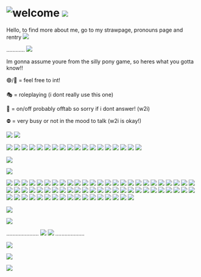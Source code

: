 # ![welcome](https://dl.glitter-graphics.com/pub/1694/1694466sa96a1sr3b.png) ![](https://64.media.tumblr.com/962250a010c481c8788700dd519c694f/75653e2d70049c8f-8e/s250x400/73f196eead060a1d561d15f9be51cb3dbb2a225a.pnj)

Hello, to find more about me, go to my strawpage, pronouns page and rentry
![](https://64.media.tumblr.com/be7afb7168ecc219bf552f80ce0eba76/ee643efaa86f6169-5b/s75x75_c1/efb0d77f9c298eec158dec6a720ba83e7b99184b.gifv)



............
![](https://64.media.tumblr.com/972b494fff1b675e01d61434b53e31c7/e8ca1c81101a018c-be/s500x750/c110766f71d9e16684ab2e22cedf366da9e50993.gifv)


Im gonna assume youre from the silly pony game, so heres what you gotta know!!


🟢/💬 = feel free to int!

🎭 = roleplaying (i dont really use this one)

🌙 = on/off probably offtab so sorry if i dont answer! (w2i)

⛔ = very busy or not in the mood to talk (w2i is okay!)

![](https://64.media.tumblr.com/3837f81efb037b78d5f3b83136abd9ff/a2b9a9b92798b874-24/s400x600/0c9e64c94fb660d3ef32326e9c1a891cab720857.pnj)
![](https://64.media.tumblr.com/3837f81efb037b78d5f3b83136abd9ff/a2b9a9b92798b874-24/s400x600/0c9e64c94fb660d3ef32326e9c1a891cab720857.pnj)

![](https://adriansblinkiecollection.neocities.org/e65.gif)
![](https://blinkies.cafe/b/display/0072-lesbian.gif)
![](https://adriansblinkiecollection.neocities.org/e18.gif)
![](https://blinkies.cafe/b/display/0147-kirbywalk.gif)
![](https://adriansblinkiecollection.neocities.org/c43.gif)
![](https://adriansblinkiecollection.neocities.org/e116.gif)
![](https://adriansblinkiecollection.neocities.org/g95.gif)
![](https://64.media.tumblr.com/c0a83d4d7afd2bd83d57627f365559e7/dfbbd8c7c0b3410c-06/s250x400/9d578be0d366de8294ed7fa83b9a7eced07a6e5f.gifv)
![](https://64.media.tumblr.com/d052f12df7b2c97ce7082963a14439da/ce17caec7da4804e-f1/s250x400/83d6e260df7f3d9b23f89c39ccc6ff14cc5bb44b.gifv)
![](https://64.media.tumblr.com/6a00d4d9960b3f98830875ba87c1a466/c1af6f30d71a7f85-d9/s250x400/51ab1abc8ceb61180ae97616e01b765133112299.gifv)
![](https://64.media.tumblr.com/a023820c7f68063c3199c30df44f5821/b035b516dc88dd13-cf/s250x400/4fd16eacdbf55fb3f3b4f6017eaf56b48379724c.gifv)
![](https://64.media.tumblr.com/9e10211afd294224b4678952aafeb485/f01b417193c36424-07/s250x400/e1b515f000a0c9859c72f26e1786b51255262914.gifv)
![](https://64.media.tumblr.com/c37e985fa185c43df56a7ba066fb95e3/aafc9de618d36345-1f/s250x400/aae3f1e7094390cd9eec812100de2ed9dca464a5.gifv)
![](https://64.media.tumblr.com/7288c929848491a37af56f346c854981/b035b516dc88dd13-69/s250x400/a1b2a3e71eafbf43eab28135a077fc94af871de5.gifv)
![](https://adriansblinkiecollection.neocities.org/q26.gif)
![](https://64.media.tumblr.com/130bd308ff74a1e396c157397703190a/18d045b35d179237-62/s250x400/c327ea38c802270865bd3ecaa6d077cf1152a0db.gifv)
![](https://64.media.tumblr.com/f59ad3cdfd02eb6ea68f0d276411215b/7d01320e1eb69d85-b3/s250x400/9782ca5ba66dd84f0784498b37c5844644eca074.gifv)
![](https://64.media.tumblr.com/1f39b7768c13c85a4e38d190d6e5b260/c4321a96434ec589-a8/s250x400/28cf6558f90bd79e91e4e18785324ee520c676ab.gifv)

![](https://64.media.tumblr.com/b6a15d089664e7a51387a8d685d715ad/c6ef24c8ad0a6993-ba/s250x400/628e0d3f6f092708d65446855302efd9af25b026.gifv)

![](https://64.media.tumblr.com/bfc11316bc885d46d0ed19b06986b0b7/8f3b966c768a7a38-47/s400x600/6da1489adcc8d60b30902abeaea9039799dbf392.gifv)

![](https://64.media.tumblr.com/9c6290e18e5289318a486383366315a3/a152437fa155109c-d6/s100x200/3e11574b19a0d7745c985b638d5c6c807a289256.pnj)
![](https://adriansblinkiecollection.neocities.org/stamps/d16.jpeg)
![](https://adriansblinkiecollection.neocities.org/stamps/e24.png)
![](https://adriansblinkiecollection.neocities.org/stamps/k14.png)
![](https://images-wixmp-ed30a86b8c4ca887773594c2.wixmp.com/f/2ac032f6-2bc1-4f4e-9e44-292f5c75c605/dcf0p23-41743c83-4ee8-41b2-bcf4-3b37db514d0d.gif?token=eyJ0eXAiOiJKV1QiLCJhbGciOiJIUzI1NiJ9.eyJzdWIiOiJ1cm46YXBwOjdlMGQxODg5ODIyNjQzNzNhNWYwZDQxNWVhMGQyNmUwIiwiaXNzIjoidXJuOmFwcDo3ZTBkMTg4OTgyMjY0MzczYTVmMGQ0MTVlYTBkMjZlMCIsIm9iaiI6W1t7InBhdGgiOiJcL2ZcLzJhYzAzMmY2LTJiYzEtNGY0ZS05ZTQ0LTI5MmY1Yzc1YzYwNVwvZGNmMHAyMy00MTc0M2M4My00ZWU4LTQxYjItYmNmNC0zYjM3ZGI1MTRkMGQuZ2lmIn1dXSwiYXVkIjpbInVybjpzZXJ2aWNlOmZpbGUuZG93bmxvYWQiXX0.CB5BjM00i6SJtN0twlQbAMUF9oQdnMw9nhCPedzSEkg)
![](https://64.media.tumblr.com/72c1fd28781793d7af1e73939a79580f/50d5b7bb366d6781-65/s100x200/748f50982861ce7f6812201c986ebfc118050c8e.gifv)
![](https://images-wixmp-ed30a86b8c4ca887773594c2.wixmp.com/f/8fe17bd5-b71b-4336-9164-5d4f4ce21fda/dd5dg3w-d7233ba7-7e08-43c6-851f-6404a7cf2a30.png)
![](https://images-wixmp-ed30a86b8c4ca887773594c2.wixmp.com/f/6ccb04b3-0601-4682-844e-a786d44117d4/dayx1p5-d0e84937-c802-4128-87d8-51320116ad25.gif?token=eyJ0eXAiOiJKV1QiLCJhbGciOiJIUzI1NiJ9.eyJzdWIiOiJ1cm46YXBwOjdlMGQxODg5ODIyNjQzNzNhNWYwZDQxNWVhMGQyNmUwIiwiaXNzIjoidXJuOmFwcDo3ZTBkMTg4OTgyMjY0MzczYTVmMGQ0MTVlYTBkMjZlMCIsIm9iaiI6W1t7InBhdGgiOiJcL2ZcLzZjY2IwNGIzLTA2MDEtNDY4Mi04NDRlLWE3ODZkNDQxMTdkNFwvZGF5eDFwNS1kMGU4NDkzNy1jODAyLTQxMjgtODdkOC01MTMyMDExNmFkMjUuZ2lmIn1dXSwiYXVkIjpbInVybjpzZXJ2aWNlOmZpbGUuZG93bmxvYWQiXX0.OELGMO7rfVvr78xIGWvQ8dhHlOFzQ1GCi0N3mpJnF48)
![](https://adriansblinkiecollection.neocities.org/stamps/b39.png)
![](https://64.media.tumblr.com/c1309a5c9d7217592443a8172d2a1984/e4f8c035f1add387-64/s250x400/fb360625822adeb893420b5cb1245038fe6dfa59.pnj)
![](https://64.media.tumblr.com/0b5c6dc0ad41122d1868b027bbb1e207/d9a59b71a0818c17-29/s100x200/40b4236f799ae86ae05b780da324aa98770be2e6.gifv)
![](https://64.media.tumblr.com/4b3274bae24ad6c6a5cc48032a9b64d8/43eec9284af629ad-8c/s250x400/7c54625f95cb1e99a792e2269d81909b5d29d251.gifv)
![](https://64.media.tumblr.com/3aa6dfaa0d0bc6e0d48c9a7d6f30c216/abb353c3a2fae4c6-14/s100x200/3363b52b1303e85cd122fe9c10759630c5db40d0.gifv)
![](https://64.media.tumblr.com/7c9c76532223553632a4a419ca5f64d6/392e421b024fad25-65/s100x200/0b5c2d9125a1983d71b944aae90e95fe8c935542.gifv)
![](https://64.media.tumblr.com/2c551c10dc1d6f691f62068e2d0cd9b0/392e421b024fad25-b3/s100x200/df75802e094bfe13d1d25b9b1dfa193dcb89a380.webp)
![](https://64.media.tumblr.com/b358d8a0b0907ef39ebac6d5cc8b1dd3/f039ef2d6128f488-f2/s100x200/50407993e899700a7d97c5a63cd1c50f5209a409.gifv)
![](https://64.media.tumblr.com/6dc6cec4b420372368c4340ab0fb69df/291b57fc1bf1e0d5-58/s100x200/64676e36986d82a6bedb38d089aca1f658dca03f.gifv)
![](https://64.media.tumblr.com/3be91c01bfb2af2556021ce0455a1293/2b6109a88798b692-89/s100x200/60815299e968b0a939339216c53c69b1e31aaabf.gifv)
![](https://64.media.tumblr.com/31044f6ec78caa03f8cf8acef739cba7/21317507f7352712-33/s100x200/55868b5d5d9263527feff75bb1ba0e9b0cd57610.gifv)
![](https://64.media.tumblr.com/603280bb25174fe4ab92aa165ef7d0a8/321aa268678c99b9-ff/s100x200/d28fa8f73c9bd03444110b6b310f5a53cc2bd5eb.gifv)
![](https://64.media.tumblr.com/cca4302f94ebe0acc592f1baf7e8261b/ba16d020129a2a85-e6/s100x200/c73a0086df8338766d56cc0b280698114a87cca7.gifv)
![](https://64.media.tumblr.com/bac269c5e49143f425071d1b2a6e5caf/3347c16333dd2347-d7/s100x200/be86ffa412df7f63a7163f505e9e3293b11c1fed.gifv)
![](https://64.media.tumblr.com/3aac704903cd4055bd5cd8f8c8965564/4b36786e9171ecec-31/s100x200/b8c1a64ebc320b05d066f4dbd87fce4024502ed7.webp)
![](https://64.media.tumblr.com/415a91922a05049016d58a7106404970/c80e07d9272333a9-39/s100x200/b3b42241c05ed280c919bf425b91a6a2fbf008b2.pnj)
![](https://64.media.tumblr.com/22bc5c2da70c86b3ef09e00525cd8911/1236a896e868270f-bb/s100x200/462beb648829a74bc37d27e4a121ad10703bc95a.pnj)
![](https://images-wixmp-ed30a86b8c4ca887773594c2.wixmp.com/f/8fe17bd5-b71b-4336-9164-5d4f4ce21fda/dd5dg3w-d7233ba7-7e08-43c6-851f-6404a7cf2a30.png?token=eyJ0eXAiOiJKV1QiLCJhbGciOiJIUzI1NiJ9.eyJzdWIiOiJ1cm46YXBwOjdlMGQxODg5ODIyNjQzNzNhNWYwZDQxNWVhMGQyNmUwIiwiaXNzIjoidXJuOmFwcDo3ZTBkMTg4OTgyMjY0MzczYTVmMGQ0MTVlYTBkMjZlMCIsIm9iaiI6W1t7InBhdGgiOiJcL2ZcLzhmZTE3YmQ1LWI3MWItNDMzNi05MTY0LTVkNGY0Y2UyMWZkYVwvZGQ1ZGczdy1kNzIzM2JhNy03ZTA4LTQzYzYtODUxZi02NDA0YTdjZjJhMzAucG5nIn1dXSwiYXVkIjpbInVybjpzZXJ2aWNlOmZpbGUuZG93bmxvYWQiXX0.FEL2KCbhfNeBXB3oQoaw9yjvBWTK8852W6HPwo9EyTg)
![](https://images-wixmp-ed30a86b8c4ca887773594c2.wixmp.com/f/d15424eb-77eb-45ee-a88d-082f196b1d0a/ddb0ray-7dc12824-1c64-4f48-b92a-69205df9a507.png/v1/fill/w_99,h_57,q_80,strp/mordetwi_stamp_by_sunriseazzurra2004_ddb0ray-fullview.jpg?token=eyJ0eXAiOiJKV1QiLCJhbGciOiJIUzI1NiJ9.eyJzdWIiOiJ1cm46YXBwOjdlMGQxODg5ODIyNjQzNzNhNWYwZDQxNWVhMGQyNmUwIiwiaXNzIjoidXJuOmFwcDo3ZTBkMTg4OTgyMjY0MzczYTVmMGQ0MTVlYTBkMjZlMCIsIm9iaiI6W1t7ImhlaWdodCI6Ijw9NTciLCJwYXRoIjoiXC9mXC9kMTU0MjRlYi03N2ViLTQ1ZWUtYTg4ZC0wODJmMTk2YjFkMGFcL2RkYjByYXktN2RjMTI4MjQtMWM2NC00ZjQ4LWI5MmEtNjkyMDVkZjlhNTA3LnBuZyIsIndpZHRoIjoiPD05OSJ9XV0sImF1ZCI6WyJ1cm46c2VydmljZTppbWFnZS5vcGVyYXRpb25zIl19.NUf4jfMr6JUuKeCrQPtfqXQwR38_mB8bn7zG-aIz-Ac)
![](https://images-wixmp-ed30a86b8c4ca887773594c2.wixmp.com/f/beb8366b-3d76-4aa1-b644-3a835b72faeb/dvdr40-d7466ef4-15b3-4ed4-9a0f-b7c9f1803167.gif?token=eyJ0eXAiOiJKV1QiLCJhbGciOiJIUzI1NiJ9.eyJzdWIiOiJ1cm46YXBwOjdlMGQxODg5ODIyNjQzNzNhNWYwZDQxNWVhMGQyNmUwIiwiaXNzIjoidXJuOmFwcDo3ZTBkMTg4OTgyMjY0MzczYTVmMGQ0MTVlYTBkMjZlMCIsIm9iaiI6W1t7InBhdGgiOiJcL2ZcL2JlYjgzNjZiLTNkNzYtNGFhMS1iNjQ0LTNhODM1YjcyZmFlYlwvZHZkcjQwLWQ3NDY2ZWY0LTE1YjMtNGVkNC05YTBmLWI3YzlmMTgwMzE2Ny5naWYifV1dLCJhdWQiOlsidXJuOnNlcnZpY2U6ZmlsZS5kb3dubG9hZCJdfQ.xSUrwKdiQg_tDlIKkJWcVdMi5PRgnJw4hdmcug17M5k)
![](https://images-wixmp-ed30a86b8c4ca887773594c2.wixmp.com/f/eaf97c27-be73-41eb-a7c8-50d5bef18801/dc1vsfw-d5bd5b7e-9c94-494b-9351-a86b3f9391cc.gif?token=eyJ0eXAiOiJKV1QiLCJhbGciOiJIUzI1NiJ9.eyJzdWIiOiJ1cm46YXBwOjdlMGQxODg5ODIyNjQzNzNhNWYwZDQxNWVhMGQyNmUwIiwiaXNzIjoidXJuOmFwcDo3ZTBkMTg4OTgyMjY0MzczYTVmMGQ0MTVlYTBkMjZlMCIsIm9iaiI6W1t7InBhdGgiOiJcL2ZcL2VhZjk3YzI3LWJlNzMtNDFlYi1hN2M4LTUwZDViZWYxODgwMVwvZGMxdnNmdy1kNWJkNWI3ZS05Yzk0LTQ5NGItOTM1MS1hODZiM2Y5MzkxY2MuZ2lmIn1dXSwiYXVkIjpbInVybjpzZXJ2aWNlOmZpbGUuZG93bmxvYWQiXX0.6GwrxMDUN6L25bR0r0lmr2GfNfiLOCInhUCrEIZ-79Y)
![](https://images-wixmp-ed30a86b8c4ca887773594c2.wixmp.com/f/373cc955-d4e0-426f-a2b0-7d83603dbdfc/d7iy2pi-ecd20347-1dc6-4aed-b15d-b534afda431e.gif?token=eyJ0eXAiOiJKV1QiLCJhbGciOiJIUzI1NiJ9.eyJzdWIiOiJ1cm46YXBwOjdlMGQxODg5ODIyNjQzNzNhNWYwZDQxNWVhMGQyNmUwIiwiaXNzIjoidXJuOmFwcDo3ZTBkMTg4OTgyMjY0MzczYTVmMGQ0MTVlYTBkMjZlMCIsIm9iaiI6W1t7InBhdGgiOiJcL2ZcLzM3M2NjOTU1LWQ0ZTAtNDI2Zi1hMmIwLTdkODM2MDNkYmRmY1wvZDdpeTJwaS1lY2QyMDM0Ny0xZGM2LTRhZWQtYjE1ZC1iNTM0YWZkYTQzMWUuZ2lmIn1dXSwiYXVkIjpbInVybjpzZXJ2aWNlOmZpbGUuZG93bmxvYWQiXX0.wyx-eIzLquzaBMy8Ai-xKWJxQJjDjVqwYCm0rKI1T6A)
![](https://images-wixmp-ed30a86b8c4ca887773594c2.wixmp.com/f/b0c59a3e-7ba7-4480-9453-0057521ff69d/daf76x3-f74e884d-5779-4c43-bab1-e5478c528a5c.gif?token=eyJ0eXAiOiJKV1QiLCJhbGciOiJIUzI1NiJ9.eyJzdWIiOiJ1cm46YXBwOjdlMGQxODg5ODIyNjQzNzNhNWYwZDQxNWVhMGQyNmUwIiwiaXNzIjoidXJuOmFwcDo3ZTBkMTg4OTgyMjY0MzczYTVmMGQ0MTVlYTBkMjZlMCIsIm9iaiI6W1t7InBhdGgiOiJcL2ZcL2IwYzU5YTNlLTdiYTctNDQ4MC05NDUzLTAwNTc1MjFmZjY5ZFwvZGFmNzZ4My1mNzRlODg0ZC01Nzc5LTRjNDMtYmFiMS1lNTQ3OGM1MjhhNWMuZ2lmIn1dXSwiYXVkIjpbInVybjpzZXJ2aWNlOmZpbGUuZG93bmxvYWQiXX0.1Vq5yVzGFzxg8qOvWSNLdGD6z3jXMNZsZmJ8UclfgGY)
![](https://64.media.tumblr.com/8339ca0a36c1c41b2962d8b93f7f61da/23d8a71db322afa7-28/s250x400/59b06b7faec1278e4e2581d406a7bb875ccf32df.pnj)
![](https://64.media.tumblr.com/f7a17f59e95eb7fcd017593b883dcc1e/473928ea48888009-ea/s100x200/ff67e135948c4e932682f378eb8db205fde53b4d.gifv)
![](https://64.media.tumblr.com/5b6a0ba05ddcc60fe5c3b405c9798690/99b03e9f0218f144-f2/s250x400/f69663f5d0c598a3c979a78787a48d18e9ffafe8.gifv)
![](https://64.media.tumblr.com/6399e6fcdf1c1a35a3f7d14c6675221a/3c7512c789785a26-4c/s100x200/f7f63ca9b470f5946925900cd479540a3871a5eb.pnj)
![](https://64.media.tumblr.com/3702449b1bebf08f4f43dc67c255833a/7b7bd9d7866896fe-50/s100x200/321d2f6e610a2b8079ba4dcc5596adc2d6ccfa62.webp)
![](https://64.media.tumblr.com/30182fc7b3be903fb31139d361ecd24a/0d9c08ed8003adc6-14/s100x200/f384cfa44dfd5d4de2914c510c8143d663cab123.webp)
![](https://64.media.tumblr.com/e4259b6f72909840c32ac8e56528a8ff/6c0f91c1af4ee0a2-9d/s100x200/6c7d13d9e57c312cef5d0151aec54a999c87279a.pnj)
![](https://64.media.tumblr.com/246e39c2dfae1cb369873728bca0b77a/faa09d870acece93-69/s100x200/f39c519fb01578ab2b338ce06c88b0e5ed109742.gifv)
![](https://64.media.tumblr.com/97146a16a29cf747ec59ad8360baa146/3dfccb258893cb2f-54/s100x200/daaacc0e4a288a19829f2a199120928671b3d471.pnj)
![](https://64.media.tumblr.com/5b0422bce72a8b873b1e57cd26143d87/22f12c80d6958c3d-41/s100x200/74eadd72480a27f0595b0fcc5edf9dca425feb06.gifv)
![](https://64.media.tumblr.com/c182e38d61c05d88cae42f314011eb56/b85abb62f5d40bba-89/s100x200/9e75d5721f3bfc248e6d873a29722c14a2119a42.jpg)
![](https://64.media.tumblr.com/e70040f770c0234679d3f0fcce82b106/1fa4cd48d5a04dea-dc/s100x200/03f80055f1253b3b607c488e99cbda7c2b9797e9.pnj)
![](https://64.media.tumblr.com/317b54a75dd2cf8fee5c13ffe5312229/2d56f1efd74cb9ec-d7/s100x200/9048909ceafcbb5505d54a1b301ea495c76729fb.gifv)
![](https://64.media.tumblr.com/42de60c25ac905b544267f25504516f6/2d56f1efd74cb9ec-07/s100x200/2cc696ebb8eee727a6a1a9536f2b17c906dbc779.gifv)
![](https://64.media.tumblr.com/6aacad0b8990922153e6452ac44bb468/2d56f1efd74cb9ec-e6/s100x200/cfded41f9bbadf2274024c356c42309ebfde9760.gifv)
![](https://64.media.tumblr.com/2f8430e5047c4d838c1df304b973fb09/aaf617bf71cc7ba7-64/s100x200/1e515d8b6bf97373d8ee5fe662aa8f9f7d6d8dd1.gifv)
![](https://64.media.tumblr.com/d0e1b533d82741c2f0aece19d22705fb/c60c4778a7405a12-6a/s100x200/d7b397f5b7020b79de9c17366fd8061dc510b83d.pnj)
![](https://64.media.tumblr.com/f93bcc7e04a248c046bb511f267f920d/ac66b342cd5f9864-c9/s100x200/8450b8fc1ddb37f7f4750ab785fe26467e23444f.gifv)
![](https://64.media.tumblr.com/d55d0b81f65eebaba4b9257034abc3aa/0aa2484a660c5771-c0/s250x400/263e428f360c434fc3e71c736a01c4f3c3069cbd.pnj)
![](https://64.media.tumblr.com/c0bc053497b6d2cdacf72607710c1e0c/0a314c1722fc4072-59/s100x200/aa6877408a07b3006e9993c626430f1fbea2343e.gifv)
![](https://64.media.tumblr.com/dce471c9a1edad3ebaec3d9acdc4e959/0a314c1722fc4072-af/s100x200/26f53e3596ba3ff924cb92b115d7da75232b62e1.gifv)
![](https://64.media.tumblr.com/4c0c0fd3ec6f2af9a627c1a94e799113/ec8f693b87536b40-ff/s100x200/d898d958c05485f99d1741a9558c06ddee9757ba.gifv)
![](https://64.media.tumblr.com/350f1ef0a2606ea6c8210974e8135e34/3c7512c789785a26-99/s100x200/ee7b1fb477672683a8e87bcb7d81a7750a8414a0.pnj)
![](https://64.media.tumblr.com/a8005009908fe11ec7e3719a8c7ad9c0/6f072ea04e7b6c72-72/s100x200/74e388ab76e58e3220239ac9df751f21e47ccc8a.pnj)
![](https://64.media.tumblr.com/3be91c01bfb2af2556021ce0455a1293/2b6109a88798b692-89/s100x200/60815299e968b0a939339216c53c69b1e31aaabf.gifv)
![](https://64.media.tumblr.com/3784b47c5d80fcff3ac3651f23f0896e/abb353c3a2fae4c6-34/s100x200/d72fcea1131f93f83ac54bd5e459de75f8d3f5b4.webp)
![](https://64.media.tumblr.com/de519afce99e1d8b04c1c4f880715ee4/6ad3a0c9732904b2-75/s250x400/07921c1df55e4de58a671df04adece8bdf4d1623.gifv)
![](https://64.media.tumblr.com/42fd87191039c76e06f0d669f2e1589e/e1764aaf97ff8d81-10/s250x400/28c3088a64e41e3ea4acff272b423f85744b0b24.pnj)
![](https://64.media.tumblr.com/009fbc9b507b15239a613914aa05f66c/7d01320e1eb69d85-e0/s250x400/404182a52ef5e414000d6dcf59190d6a1c8efd7a.gifv)
![](https://64.media.tumblr.com/5005a388398e814f4ce1ffe3d92596d7/a1152e1260bbb1dc-c6/s100x200/cf65b8132dae93f0ffed25eb8c6ce3a091a6639a.gifv)
![](https://64.media.tumblr.com/afb9d09b2f17e0545207dbea4b1b3e42/ac4089a406d8046b-71/s100x200/da7b8684dadc3335627853be57e07824ab9980f4.gifv)
![](https://64.media.tumblr.com/72ba16e0f2db5a08b005f9875f7864fa/ab6aea802fa22535-e6/s100x200/fe4113fecfede111266b53f970c16c5547f12ac9.pnj)
![](https://64.media.tumblr.com/35484b6dddccd28b3cbd22bbe45e332e/f0e0694e4e00bc92-78/s100x200/d8d643475f1e5784aee53d57fba620b16377cb00.gifv)
![](https://64.media.tumblr.com/0f9cae316534ef9f4591028751a52131/f2ecde4a8441d6d3-37/s100x200/b660ba5ee22fd797689ea781b3c2342ccc470298.pnj)
![](https://64.media.tumblr.com/252532f3162414b9e1cb1e90ef9128b1/b31d0a9ab31ddd2c-9c/s250x400/2ac74fd7494dd263c89c5066083a1fad825ed815.gifv)
![](https://64.media.tumblr.com/64432ae01b70458b2c4e3aaf878c1498/ca97eef3152f39fb-90/s100x200/7c46949dd618912c15a39b2384d954c6c8cd385e.pnj)

![](https://64.media.tumblr.com/c73adfbdc11d3381ad72d0256602d8f7/702c0e43087e9c39-51/s250x400/f2fd76d0fbe8d8fbc1e7e67d4bb0cde920708afb.gifv)

![](https://64.media.tumblr.com/31ef9de3e391453c74c0a168a38875b2/035ee49e290f7e20-2e/s400x600/1d56439010ed736df5adfcfc6759186c2adf1836.gifv)

.....................
![](https://64.media.tumblr.com/b3c387650d8c66e62d87eaaadc502073/21317507f7352712-90/s100x200/0e66996acce2e367ddb860482501bddb56e7f263.webp)
![](https://64.media.tumblr.com/05709a5f0eb47da30aee563c462a7338/21317507f7352712-4b/s100x200/7324b9651fc5c546142d791c39ff5201c274891b.webp)
...................

![](https://64.media.tumblr.com/a612a4e80b21a4bad96cb1140d4a83e5/266cae12e2818f3b-07/s400x600/c8958e459df49fc9962a1d8f49daf30ee12d362c.gifv)

![](https://64.media.tumblr.com/6bcb2057f3f3428ee3d91f0befa611f1/ae42927e441ffefb-e0/s250x400/92693a54b9c32ba02efe43730f78000fee741094.gifv)

![](https://64.media.tumblr.com/865e39203e0c54abc2d6ba716d729c84/c1af6f30d71a7f85-67/s100x200/f90ebc971f56db5e8db8b2b77d9568412ee8f2d9.gifv)



